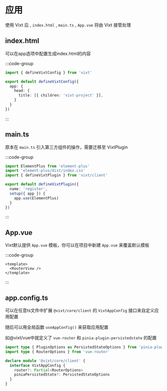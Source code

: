 # 应用

使用 Vixt 后 , `index.html` , `main.ts` , `App.vue` 将由 Vixt 接管处理

## index.html

可以在app选项中配置生成index.html的内容

:::code-group

```ts [vixt.config.ts]
import { defineVixtConfig } from 'vixt'

export default defineVixtConfig({
  app: {
    head: {
      title: [{ children: 'vixt-project' }],
    }
  }
})
```

:::

## main.ts

原本在 `main.ts` 引入第三方组件的操作，需要迁移至 VixtPlugin

:::code-group

```ts [src/plugins/register.ts]
import ElementPlus from 'element-plus'
import 'element-plus/dist/index.css'
import { defineVixtPlugin } from 'vixt/client'

export default defineVixtPlugin({
  name: 'register',
  setup({ app }) {
    app.use(ElementPlus)
  }
})
```

:::

## App.vue

Vixt默认提供 `App.vue` 模板，你可以在项目中新建 `App.vue` 来覆盖默认模板

:::code-group

```vue [src/App.vue]
<template>
  <RouterView />
</template>
```

:::

## app.config.ts

可以在任意ts文件中扩展 `@vixt/core/client` 的 `VixtAppConfig` 接口来自定义应用配置

随后可以用全局函数 `useAppConfig()` 来获取应用配置

如@vixt/vue中就定义了 `vue-router` 和 `pinia-plugin-persistedstate` 的配置

```ts
import type { PluginOptions as PersistedStateOptions } from 'pinia-plugin-persistedstate'
import type { RouterOptions } from 'vue-router'

declare module '@vixt/core/client' {
  interface VixtAppConfig {
    router?: Partial<RouterOptions>
    piniaPersistedState?: PersistedStateOptions
  }
}
```
